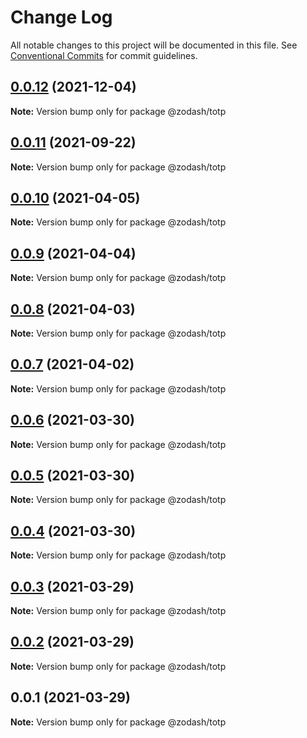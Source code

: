 # Change Log

All notable changes to this project will be documented in this file.
See [Conventional Commits](https://conventionalcommits.org) for commit guidelines.

## [0.0.12](https://github.com/zcorky/zodash/compare/@zodash/totp@0.0.11...@zodash/totp@0.0.12) (2021-12-04)

**Note:** Version bump only for package @zodash/totp





## [0.0.11](https://github.com/zcorky/zodash/compare/@zodash/totp@0.0.10...@zodash/totp@0.0.11) (2021-09-22)

**Note:** Version bump only for package @zodash/totp





## [0.0.10](https://github.com/zcorky/zodash/compare/@zodash/totp@0.0.9...@zodash/totp@0.0.10) (2021-04-05)

**Note:** Version bump only for package @zodash/totp





## [0.0.9](https://github.com/zcorky/zodash/compare/@zodash/totp@0.0.8...@zodash/totp@0.0.9) (2021-04-04)

**Note:** Version bump only for package @zodash/totp





## [0.0.8](https://github.com/zcorky/zodash/compare/@zodash/totp@0.0.7...@zodash/totp@0.0.8) (2021-04-03)

**Note:** Version bump only for package @zodash/totp





## [0.0.7](https://github.com/zcorky/zodash/compare/@zodash/totp@0.0.6...@zodash/totp@0.0.7) (2021-04-02)

**Note:** Version bump only for package @zodash/totp





## [0.0.6](https://github.com/zcorky/zodash/compare/@zodash/totp@0.0.5...@zodash/totp@0.0.6) (2021-03-30)

**Note:** Version bump only for package @zodash/totp





## [0.0.5](https://github.com/zcorky/zodash/compare/@zodash/totp@0.0.4...@zodash/totp@0.0.5) (2021-03-30)

**Note:** Version bump only for package @zodash/totp





## [0.0.4](https://github.com/zcorky/zodash/compare/@zodash/totp@0.0.3...@zodash/totp@0.0.4) (2021-03-30)

**Note:** Version bump only for package @zodash/totp





## [0.0.3](https://github.com/zcorky/zodash/compare/@zodash/totp@0.0.2...@zodash/totp@0.0.3) (2021-03-29)

**Note:** Version bump only for package @zodash/totp





## [0.0.2](https://github.com/zcorky/zodash/compare/@zodash/totp@0.0.1...@zodash/totp@0.0.2) (2021-03-29)

**Note:** Version bump only for package @zodash/totp





## 0.0.1 (2021-03-29)

**Note:** Version bump only for package @zodash/totp
